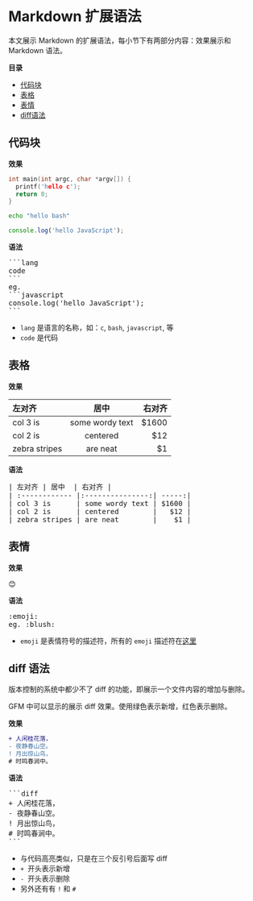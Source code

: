# Markdown 扩展语法

本文展示 Markdown 的扩展语法，每小节下有两部分内容：效果展示和 Markdown 语法。

**目录**

- [代码块](#代码块)
- [表格](#表格)
- [表情](#表情)
- [diff语法](#diff-语法)

## 代码块

**效果**

```c
int main(int argc, char *argv[]) {
  printf('hello c');
  return 0;
}
```

```bash
echo "hello bash"
```

```javascript
console.log('hello JavaScript');
```

**语法**

<pre>
```lang
code
```
eg.
```javascript
console.log('hello JavaScript');
```
</pre>

- `lang` 是语言的名称，如：`c`, `bash`, `javascript`, 等
- `code` 是代码

## 表格

**效果**

| 左对齐 | 居中  | 右对齐 |
| :------------ |:---------------:| -----:|
| col 3 is      | some wordy text | $1600 |
| col 2 is      | centered        |   $12 |
| zebra stripes | are neat        |    $1 |


**语法**

<pre>
| 左对齐 | 居中  | 右对齐 |
| :------------ |:---------------:| -----:|
| col 3 is      | some wordy text | $1600 |
| col 2 is      | centered        |   $12 |
| zebra stripes | are neat        |    $1 |
</pre>

## 表情

**效果**

:blush:

**语法**

<pre>
:emoji:
eg. :blush:
</pre>

- `emoji` 是表情符号的描述符，所有的 `emoji` 描述符在[这里](./emoji.md)

## diff 语法

版本控制的系统中都少不了 diff 的功能，即展示一个文件内容的增加与删除。

GFM 中可以显示的展示 diff 效果。使用绿色表示新增，红色表示删除。

**效果**

```diff
+ 人闲桂花落，
- 夜静春山空。
! 月出惊山鸟，
# 时鸣春涧中。
```

**语法**

<pre>
```diff
+ 人闲桂花落，
- 夜静春山空。
! 月出惊山鸟，
# 时鸣春涧中。
```
</pre>

- 与代码高亮类似，只是在三个反引号后面写 diff
- `+ `开头表示新增
- `- `开头表示删除
- 另外还有有 `!` 和 `#`
